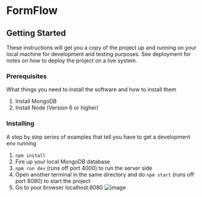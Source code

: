 
# FormFlow

## Getting Started

These instructions will get you a copy of the project up and running on your local machine for development and testing purposes. See deployment for notes on how to deploy the project on a live system.

### Prerequisites

What things you need to install the software and how to install them

1. Install MongoDB
2. Install Node (Version 6 or higher)

### Installing

A step by step series of examples that tell you have to get a development env running

1. `npm install`
2. Fire up your local MongoDB database
3. `npm run dev` (runs off port 4000) to run the server side
4. Open another terminal in the same directory and do `npm start` (runs off port 8080) to start the project
5. Go to your browser localhost:8080
![image](http://file:///Users/khijazi/Desktop/Screen%20Shot%202017-07-24%20at%2010.19.29%20AM.png)

